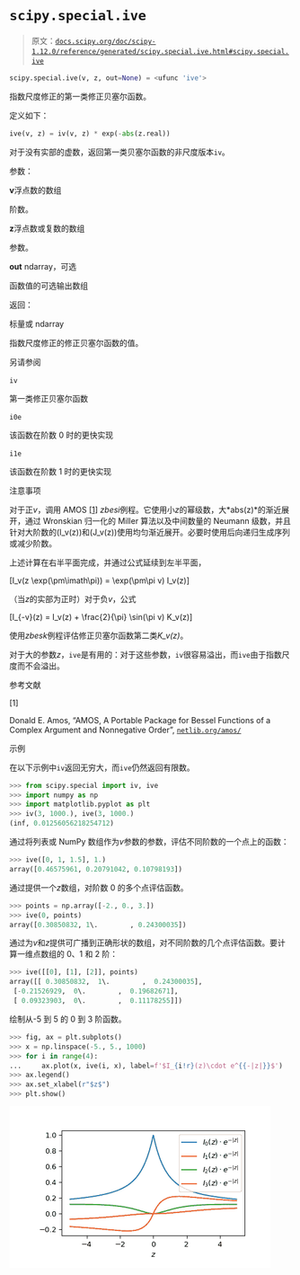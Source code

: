 # `scipy.special.ive`

> 原文：[`docs.scipy.org/doc/scipy-1.12.0/reference/generated/scipy.special.ive.html#scipy.special.ive`](https://docs.scipy.org/doc/scipy-1.12.0/reference/generated/scipy.special.ive.html#scipy.special.ive)

```py
scipy.special.ive(v, z, out=None) = <ufunc 'ive'>
```

指数尺度修正的第一类修正贝塞尔函数。

定义如下：

```py
ive(v, z) = iv(v, z) * exp(-abs(z.real)) 
```

对于没有实部的虚数，返回第一类贝塞尔函数的非尺度版本`iv`。

参数：

**v**浮点数的数组

阶数。

**z**浮点数或复数的数组

参数。

**out** ndarray，可选

函数值的可选输出数组

返回：

标量或 ndarray

指数尺度修正的修正贝塞尔函数的值。

另请参阅

`iv`

第一类修正贝塞尔函数

`i0e`

该函数在阶数 0 时的更快实现

`i1e`

该函数在阶数 1 时的更快实现

注意事项

对于正*v*，调用 AMOS [[1]](#rd3ac0c69ec97-1) *zbesi*例程。它使用小*z*的幂级数，大*abs(z)*的渐近展开，通过 Wronskian 归一化的 Miller 算法以及中间数量的 Neumann 级数，并且针对大阶数的\(I_v(z)\)和\(J_v(z)\)使用均匀渐近展开。必要时使用后向递归生成序列或减少阶数。

上述计算在右半平面完成，并通过公式延续到左半平面，

\[I_v(z \exp(\pm\imath\pi)) = \exp(\pm\pi v) I_v(z)\]

（当*z*的实部为正时）对于负*v*，公式

\[I_{-v}(z) = I_v(z) + \frac{2}{\pi} \sin(\pi v) K_v(z)\]

使用*zbesk*例程评估修正贝塞尔函数第二类*K_v(z)*。

对于大的参数*z*，`ive`是有用的：对于这些参数，`iv`很容易溢出，而`ive`由于指数尺度而不会溢出。

参考文献

[1]

Donald E. Amos, “AMOS, A Portable Package for Bessel Functions of a Complex Argument and Nonnegative Order”, [`netlib.org/amos/`](http://netlib.org/amos/)

示例

在以下示例中`iv`返回无穷大，而`ive`仍然返回有限数。

```py
>>> from scipy.special import iv, ive
>>> import numpy as np
>>> import matplotlib.pyplot as plt
>>> iv(3, 1000.), ive(3, 1000.)
(inf, 0.01256056218254712) 
```

通过将列表或 NumPy 数组作为*v*参数的参数，评估不同阶数的一个点上的函数：

```py
>>> ive([0, 1, 1.5], 1.)
array([0.46575961, 0.20791042, 0.10798193]) 
```

通过提供一个*z*数组，对阶数 0 的多个点评估函数。

```py
>>> points = np.array([-2., 0., 3.])
>>> ive(0, points)
array([0.30850832, 1\.        , 0.24300035]) 
```

通过为*v*和*z*提供可广播到正确形状的数组，对不同阶数的几个点评估函数。要计算一维点数组的 0、1 和 2 阶：

```py
>>> ive([[0], [1], [2]], points)
array([[ 0.30850832,  1\.        ,  0.24300035],
 [-0.21526929,  0\.        ,  0.19682671],
 [ 0.09323903,  0\.        ,  0.11178255]]) 
```

绘制从-5 到 5 的 0 到 3 阶函数。

```py
>>> fig, ax = plt.subplots()
>>> x = np.linspace(-5., 5., 1000)
>>> for i in range(4):
...     ax.plot(x, ive(i, x), label=f'$I_{i!r}(z)\cdot e^{{-|z|}}$')
>>> ax.legend()
>>> ax.set_xlabel(r"$z$")
>>> plt.show() 
```

![../../_images/scipy-special-ive-1.png](img/0c4ad9341448becd51fab40b5a1c1bb9.png)
